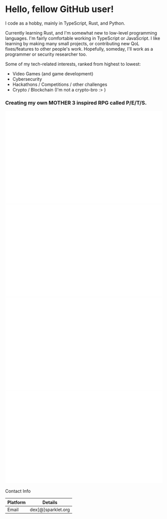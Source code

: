 # Hello, fellow GitHub user!

I code as a hobby, mainly in TypeScript, Rust, and Python.

Currently learning Rust, and I'm somewhat new to low-level programming languages.
I'm fairly comfortable working in TypeScript or JavaScript.
I like learning by making many small projects, or contributing new QoL fixes/features to other people's work.
Hopefully, someday, I'll work as a programmer or security researcher too.

Some of my tech-related interests, ranked from highest to lowest:
- Video Games (and game development)
- Cybersecurity
- Hackathons / Competitions / other challenges
- Crypto / Blockchain (I'm not a crypto-bro :> )

### Creating my own MOTHER 3 inspired RPG called P/E/T/S.

![](https://raw.githubusercontent.com/Lamby777/github-stats/master/generated/overview.svg#gh-dark-mode-only)
![](https://raw.githubusercontent.com/Lamby777/github-stats/master/generated/overview.svg#gh-light-mode-only)
![](https://raw.githubusercontent.com/Lamby777/github-stats/master/generated/languages.svg#gh-dark-mode-only)
![](https://raw.githubusercontent.com/Lamby777/github-stats/master/generated/languages.svg#gh-light-mode-only)


Contact Info

| Platform | Details
|----------|--------------------------
| Email    | dex[@]sparklet.org
